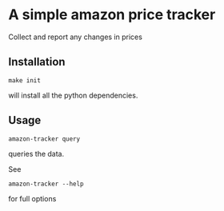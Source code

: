 # A simple amazon price tracker

Collect and report any changes in prices

## Installation

```
make init
```
will install all the python dependencies.

## Usage

```
amazon-tracker query
```
queries the data.

See
```
amazon-tracker --help
```
for full options

